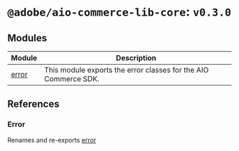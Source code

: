 # `@adobe/aio-commerce-lib-core`: `v0.3.0`

## Modules

| Module                   | Description                                                     |
| ------------------------ | --------------------------------------------------------------- |
| [error](error/README.md) | This module exports the error classes for the AIO Commerce SDK. |

## References

### Error

Renames and re-exports [error](error/README.md)
